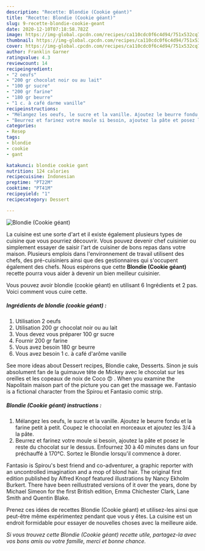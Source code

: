 ```yaml
---
description: "Recette: Blondie (Cookie géant)"
title: "Recette: Blondie (Cookie géant)"
slug: 9-recette-blondie-cookie-geant
date: 2020-12-10T07:18:58.782Z
image: https://img-global.cpcdn.com/recipes/ca110cdc0f6c4d94/751x532cq70/blondie-cookie-geant-photo-principale-de-la-recette.jpg
thumbnail: https://img-global.cpcdn.com/recipes/ca110cdc0f6c4d94/751x532cq70/blondie-cookie-geant-photo-principale-de-la-recette.jpg
cover: https://img-global.cpcdn.com/recipes/ca110cdc0f6c4d94/751x532cq70/blondie-cookie-geant-photo-principale-de-la-recette.jpg
author: Franklin Garner
ratingvalue: 4.3
reviewcount: 14
recipeingredient:
- "2 oeufs"
- "200 gr chocolat noir ou au lait"
- "100 gr sucre"
- "200 gr farine"
- "180 gr beurre"
- "1 c. à café darme vanille"
recipeinstructions:
- "Mélangez les oeufs, le sucre et la vanille. Ajoutez le beurre fondu et la farine petit à petit. Coupez le chocolat en morceaux et ajoutez les 3/4 à la pâte."
- "Beurrez et farinez votre moule si besoin, ajoutez la pâte et posez le reste du chocolat sur le dessus. Enfournez 30 à 40 minutes dans un four préchauffé à 170°C. Sortez le Blondie lorsqu&#39;il commence à dorer."
categories:
- Resep
tags:
- blondie
- cookie
- gant

katakunci: blondie cookie gant 
nutrition: 124 calories
recipecuisine: Indonesian
preptime: "PT22M"
cooktime: "PT41M"
recipeyield: "1"
recipecategory: Dessert

---
```



![Blondie (Cookie géant)](https://img-global.cpcdn.com/recipes/ca110cdc0f6c4d94/751x532cq70/blondie-cookie-geant-photo-principale-de-la-recette.jpg)

La cuisine est une sorte d'art et il existe également plusieurs types de cuisine que vous pourriez découvrir. Vous pouvez devenir chef cuisinier ou simplement essayer de saisir l'art de cuisiner de bons repas dans votre maison. Plusieurs emplois dans l'environnement de travail utilisent des chefs, des pré-cuisiniers ainsi que des gestionnaires qui s'occupent également des chefs. Nous espérons que cette <strong> Blondie (Cookie géant) </strong> recette pourra vous aider à devenir un bien meilleur cuisinier.

<!--inarticleads1-->

Vous pouvez avoir blondie (cookie géant) en utilisant 6 Ingrédients et 2 pas. Voici comment vous cuire cette.

##### Ingrédients de blondie (cookie géant) :

1. Utilisation 2 oeufs
1. Utilisation 200 gr chocolat noir ou au lait
1. Vous devez vous préparer 100 gr sucre
1. Fournir 200 gr farine
1. Vous avez besoin 180 gr beurre
1. Vous avez besoin 1 c. à café d&#39;arôme vanille


See more ideas about Dessert recipes, Blondie cake, Desserts. Sinon je suis absolument fan de la guimauve tête de Mickey avec le chocolat sur les oreilles et les copeaux de noix de Coco 😍 ️. When you examine the Napolitain maison part of the picture you can get the massage we. Fantasio is a fictional character from the Spirou et Fantasio comic strip. 

<!--inarticleads2-->

##### Blondie (Cookie géant) instructions :

1. Mélangez les oeufs, le sucre et la vanille. Ajoutez le beurre fondu et la farine petit à petit. Coupez le chocolat en morceaux et ajoutez les 3/4 à la pâte.
1. Beurrez et farinez votre moule si besoin, ajoutez la pâte et posez le reste du chocolat sur le dessus. Enfournez 30 à 40 minutes dans un four préchauffé à 170°C. Sortez le Blondie lorsqu&#39;il commence à dorer.


Fantasio is Spirou&#39;s best friend and co-adventurer, a graphic reporter with an uncontrolled imagination and a mop of blond hair. The original first edition published by Alfred Knopf featured illustrations by Nancy Ekholm Burkert. There have been reillustrated versions of it over the years, done by Michael Simeon for the first British edition, Emma Chichester Clark, Lane Smith and Quentin Blake. 

<!--inarticleads1-->

<p>
Prenez ces idées de recettes Blondie (Cookie géant) et utilisez-les ainsi que peut-être même expérimentez pendant que vous y êtes. La cuisine est un endroit formidable pour essayer de nouvelles choses avec la meilleure aide.
</p>

<p>
<i>Si vous trouvez cette Blondie (Cookie géant) recette utile, partagez-la avec vos bons amis ou votre famille, merci et bonne chance.</i>
</p>
